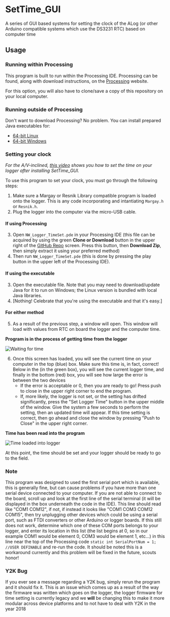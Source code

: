 # SetTime_GUI
A series of GUI based systems for setting the clock of the ALog (or other Arduino compatible systems which use the DS3231 RTC) based on computer time

## Usage

### Running within Processing

This program is built to run within the Processing IDE. Processing can be found, along with download instructions, on the [Processing](https://processing.org/download/) website.

For this option, you will also have to clone/save a copy of this repository on your local computer.

### Running outside of Processing

Don't want to download Processing? No problem. You can install prepared Java executables for:
* [64-bit Linux](https://drive.google.com/file/d/1gW2tnu2t9jABWCnqmpSAMX8eulWXuIyv/view?usp=sharing)
* [64-bit Windows](https://drive.google.com/file/d/1jLe1Z-629XJ8ikFgR_EwZZ-dWOePTuzI/view?usp=sharing)

### Setting your clock

*For the A/V-inclined, [this video](https://youtu.be/q0fVwhMNLZg) shows you how to set the time on your logger after installing SetTime_GUI.*

To use this program to set your clock, you must go through the following steps:

1. Make sure a Margay or Resnik Library compatible program is loaded onto the logger. This is any code incorporating and intantiating `Margay.h` or `Resnik.h`.
2. Plug the logger into the computer via the micro-USB cable.

#### If using Processing

3. Open `NW_Logger_TimeSet.pde` in your Processing IDE (this file can be acquired by using the green **Clone or Download** button in the upper right of the [GitHub Repo](https://github.com/NorthernWidget/SetTime_GUI) screen. Press this button, then **Download Zip**, then simply extract it using your preferred method)
4. Then run `NW_Logger_TimeSet.pde` (this is done by pressing the play button in the upper left of the Processing IDE).

#### If using the executable

3. Open the executable file. Note that you may need to download/update Java for it to run on Windows; the Linux version is bundled with local Java libraries.
4. [Nothing! Celebrate that you're using the executable and that it's easy.]

#### For either method

5. As a result of the previous step, a window will open. This window will load with values from RTC on board the logger and the computer time.

**Program is in the process of getting time from the logger**

![Waiting for time](WaitingForTime.png?raw=true "Title")

6. Once this screen has loaded, you will see the current time on your computer in the top (blue) box. Make sure this time is, in fact, correct! Below in the (in the green box), you will see the current logger time, and finally in the bottom (red) box, you will see how large the error is between the two devices
	* If the error is acceptable or 0, then you are ready to go! Press push to close in the upper right corner to end the program.
	* If, more likely, the logger is not set, or the setting has drifted significantly, press the "Set Logger Time" button in the upper middle of the window. Give the system a few seconds to perform the setting, then an updated time will appear. If this time setting is correct, then go ahead and close the window by pressing "Push to Close" in the upper right corner.

**Time has been read into the program**

![Time loaded into logger](LoadedTime.png?raw=true "Title")

At this point, the time should be set and your logger should be ready to go to the field.

### Note

This program was designed to used the first serial port which is available, this is generally fine, but can cause problems if you have more than one serial device connected to your computer. If you are not able to connect to the board, scroll up and look at the first line of the serial terminal (it will be displayed in the box underneath the code in the IDE). This line should read like "COM1 COM12", if not, if instead it looks like "COM1 COM3 COM12 COM15", then try unplugging other devices which could be using a serial port, such as FTDI converters or other Arduino or logger boards. If this still does not work, determine which one of these COM ports belongs to your logger, and enter its location in this list (the list begins at 0, so in our example COM1 would be element 0, COM3 would be element 1, etc...) in this line near the top of the Processing code `static int SerialPortNum = 1;  //USER DEFINABLE` and re-run the code. It should be noted this is a workaround currently and this problem will be fixed in the future, scouts honor!

### Y2K Bug

If you ever see a message regarding a Y2K bug, simply rerun the program and it should fix it. This is an issue which comes up as a result of the way the firmware was written which goes on the logger, the logger firmware for time setting is currently legacy and we **will** be changing this to make it more modular across device platforms and to not have to deal with Y2K in the year 2018
